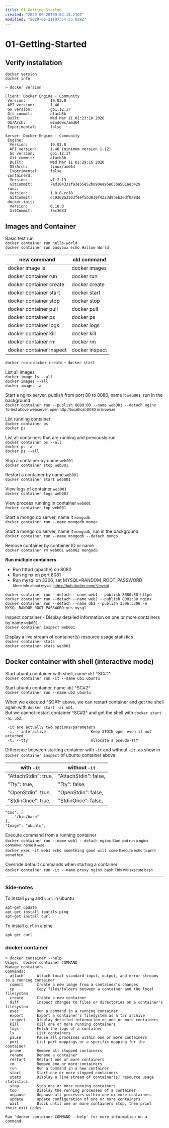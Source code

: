 ```yaml
---
title: 01-Getting-Started
created: "2020-06-20T09:04:14.210Z"
modified: "2020-06-21T07:54:55.028Z"
---
```


# 01-Getting-Started

## Verify installation

`docker version`  
`docker info`

```
> docker version

Client: Docker Engine - Community
 Version:           19.03.8
 API version:       1.40
 Go version:        go1.12.17
 Git commit:        afacb8b
 Built:             Wed Mar 11 01:23:10 2020
 OS/Arch:           windows/amd64
 Experimental:      false

Server: Docker Engine - Community
 Engine:
  Version:          19.03.8
  API version:      1.40 (minimum version 1.12)
  Go version:       go1.12.17
  Git commit:       afacb8b
  Built:            Wed Mar 11 01:29:16 2020
  OS/Arch:          linux/amd64
  Experimental:     false
 containerd:
  Version:          v1.2.13
  GitCommit:        7ad184331fa3e55e52b890ea95e65ba581ae3429
 runc:
  Version:          1.0.0-rc10
  GitCommit:        dc9208a3303feef5b3839f4323d9beb36df0a9dd
 docker-init:
  Version:          0.18.0
  GitCommit:        fec3683
```

## Images and Container

Basic test run  
`docker container run hello-world`  
`docker container run busybox echo Hallow World`

| new command              | old command    |
| ------------------------ | -------------- |
| docker image ls          | docker images  |
| docker container run     | docker run     |
| docker container create  | docker create  |
| docker container start   | docker start   |
| docker container stop    | docker stop    |
| docker container pull    | docker pull    |
| docker container ps      | docker ps      |
| docker container logs    | docker logs    |
| docker container kill    | docker kill    |
| docker container rm      | docker rm      |
| docker container inspect | docker inspect |

`docker run` = `docker create` + `docker start`

List all images  
`docker image ls --all`  
`docker images --all`  
`docker images -a`

Start a nginx server, publish from port 80 to 8080, name it `web001`, run in the background  
`docker container run --publish 8080:80 --name web001 --detach nginx`  
<small>To test above webserver, open http://localhost:8080 in browser</small>

List running container  
`docker container ps`  
`docker ps`

List all containers that are running and previously run  
`docker container ps --all`  
`docker ps -a`  
`docker ps --all`

Stop a container by name `web001`  
`docker container stop web001`

Restart a container by name `web001`  
`docker container start web001`

View logs of container `web001`  
`docker container logs web001`

View process running in container `web001`  
`docker container top web001`

Start a mongo db server, name it `mongodb`  
`docker container run --name mongodb mongo`

Start a mongo db server, name it `mongodb`, run in the background  
`docker container run --name mongodb --detach mongo`

Remove container by container ID or name  
`docker container rm web001 web002 mongodb`

**Run multiple containers**

- Run httpd (apache) on 8080
- Run nginx on port 8081
- Run mysql on 3306, set MYSQL*RANDOM_ROOT_PASSWORD  
  <small>More info about mysql: https://hub.docker.com/*/mysql </small>

```
docker container run --detach --name web1 --publish 8080:80 httpd
docker container run --detach --name web2 --publish 8081:80 nginx
docker container run --detach --name db1 --publish 3306:3306 -e MYSQL_RANDOM_ROOT_PASSWORD:yes mysql
```

Inspect container - Display detailed information on one or more containers by name `web001`  
`docker container inspect web001`

Display a live stream of container(s) resource usage statistics  
`docker container stats`  
`docker container stats web001`

## Docker container with shell (interactive mode)

Start ubuntu container with shell, name `ub1` ^SC#1^  
`docker container run -it --name ub1 ubuntu`

Start ubuntu container, name `ub2` ^SC#2^  
`docker container run --name ub2 ubuntu`

When we executed ^SC#1^ above, we can restart container and get the shell again with `docker start -ai ub1`.  
But we cannot restart container ^SC#2^ and get the shell with `docker start -ai ub2`.

```
 -it are actually two options/parameters
 -i, --interactive                    Keep STDIN open even if not attached
 -t, --tty                            Allocate a pseudo-TTY
```

Difference between starting container with `-it` and without `-it`, as show in `docker container inspect` of ubuntu container above.

| with `-it`           | without `-it`         |
| -------------------- | --------------------- |
| "AttachStdin": true, | "AttachStdin": false, |
| "Tty": true,         | "Tty": false,         |
| "OpenStdin": true,   | "OpenStdin": false,   |
| "StdinOnce": true,   | "StdinOnce": false,   |

```
"Cmd": [
    "/bin/bash"
],
"Image": "ubuntu",
```

Execute command from a running container  
`docker container run --name web1 --detach nginx` <small>Start and run a nginx container, name it `web1`</small>  
`docker exec -it web1 echo something good will come` <small>Execute echo to print somet text</small>

Override default commands when starting a container  
`docker container run -it --name proxy nginx bash` <small>This will execute bash</small>

---

### Side-notes

To install `ping` and `curl` in ubuntu

```
apt-get update
apt-get install iputils-ping
apt-get install curl
```

To install `curl` in alpine

```
apk get curl
```

### docker container

```
> docker container --help
Usage:  docker container COMMAND
Manage containers
Commands:
  attach      Attach local standard input, output, and error streams to a running container
  commit      Create a new image from a container's changes
  cp          Copy files/folders between a container and the local filesystem
  create      Create a new container
  diff        Inspect changes to files or directories on a container's filesystem
  exec        Run a command in a running container
  export      Export a container's filesystem as a tar archive
  inspect     Display detailed information on one or more containers
  kill        Kill one or more running containers
  logs        Fetch the logs of a container
  ls          List containers
  pause       Pause all processes within one or more containers
  port        List port mappings or a specific mapping for the container
  prune       Remove all stopped containers
  rename      Rename a container
  restart     Restart one or more containers
  rm          Remove one or more containers
  run         Run a command in a new container
  start       Start one or more stopped containers
  stats       Display a live stream of container(s) resource usage statistics
  stop        Stop one or more running containers
  top         Display the running processes of a container
  unpause     Unpause all processes within one or more containers
  update      Update configuration of one or more containers
  wait        Block until one or more containers stop, then print their exit codes

Run 'docker container COMMAND --help' for more information on a command.
```
